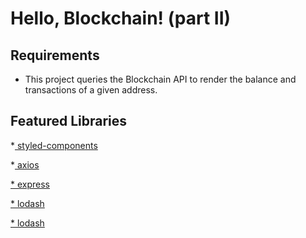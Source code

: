 # Hello, Blockchain! (part II)

## Requirements

* This project queries the Blockchain API to render the balance and transactions of a given address. 

## Featured Libraries

*<a href="https://www.styled-components.com/docs/advanced" target="_blank"> styled-components</a>

*<a href="https://github.com/axios/axios" target="_blank"> axios

*<a href="https://expressjs.com" target="_blank"> express

*<a href="https://lodash.com/" target="_blank"> lodash

*<a href="https://www.npmjs.com/package/react-table" target="_blank"> lodash



